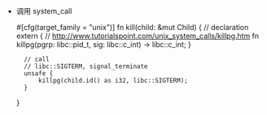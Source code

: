 

* 调用 system_call


     #[cfg(target_family = "unix")]
    fn kill(child: &mut Child) {
        // declaration
        extern {
            // http://www.tutorialspoint.com/unix_system_calls/killpg.htm
            fn killpg(pgrp: libc::pid_t, sig: libc::c_int) -> libc::c_int;
        }

        // call
        // libc::SIGTERM, signal_terminate
        unsafe {
            killpg(child.id() as i32, libc::SIGTERM);
        }
    }
